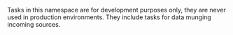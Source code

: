 
Tasks in this namespace are for development purposes only, they are never used in production environments.  They include tasks for data munging incoming sources.
